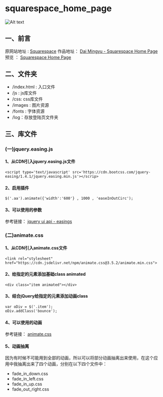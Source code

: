 # squarespace_home_page
![Alt text](https://raw.githubusercontent.com/daimingyu/photos/master/camera.jpg)

## 一、前言

原网站地址 : [Squarespace](https://www.squarespace.com/)
作品地址： [Dai Mingyu - Squarespace Home Page](https://github.com/daimingyu/squarespace_home_page)
预览 ： [Squarespace Home Page](http://isiqi.me/squarespace_home_page/)

## 二、文件夹


* /index.html : 入口文件
* /js : js库文件
* /css: css库文件
* /images : 图片资源
* /fonts : 字体资源
* /log：存放登陆页文件夹

## 三、库文件

### (一)jquery.easing.js

#### 1、从CDN引入jquery.easing.js文件

```
<script type='text/javascript' src='https://cdn.bootcss.com/jquery-easing/1.4.1/jquery.easing.min.js'></scrip>
```
#### 2、启用插件

```
$('.aa').animate({'width':'600'} , 1000 , 'easeInOutCirc');
```

#### 3、可以使用的参数

参考链接： [jquery ui api - easings](http://www.runoob.com/jqueryui/api-easings.html)

### (二)animate.css

#### 1、从CDN引入animate.css文件

```
<link rel="stylesheet" href="https://cdn.jsdelivr.net/npm/animate.css@3.5.2/animate.min.css">
```
#### 2、给指定的元素添加基础class animated

```
<div class="item animated"></div>
```

#### 3、结合jQuery给指定的元素添加动画class

```
var oDiv = $('.item');
oDiv.addClass('bounce');
```
#### 4、可以使用的动画

参考链接： [animate.css](https://daneden.github.io/animate.css/)

#### 5、动画抽离

因为有时候不可能用到全部的动画，所以可以将部分动画抽离出来使用，在这个应用中我抽离出来了四个动画，分别在以下四个文件中：

* fade_in_down.css
* fade_in_left.css
* fade_in_up.css
* fade_out_right.css
